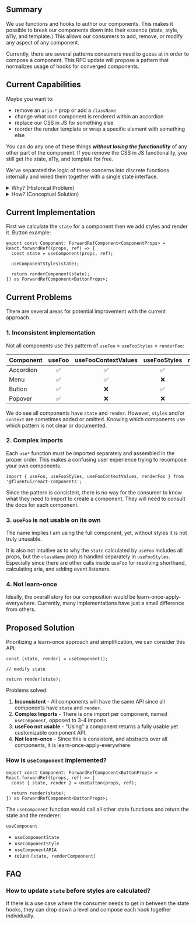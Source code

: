 ## Summary

We use functions and hooks to author our components. This makes it possible to break our components down into their essence (state, style, a11y, and template.) This allows our consumers to add, remove, or modify any aspect of any component.

Currently, there are several patterns consumers need to guess at in order to compose a component. This RFC update will propose a pattern that normalizes usage of hooks for converged components.

## Current Capabilities

Maybe you want to:

- remove an `aria-*` prop or add a `className`
- change what icon component is rendered within an accordion
- replace our CSS in JS for something else
- reorder the render template or wrap a specific element with something else

You can do any one of these things **_without losing the functionality_** of any other part of the component. If you remove the CSS in JS functionality, you still get the state, a11y, and template for free.

We've separated the logic of these concerns into discrete functions internally and wired them together with a single state interface.

<details>
<summary>Why? (Historical Problem)</summary>

React popularized the idea of UI is a function of state:

```jsx
UI = F(S);
```

In component driven development, the unit of `UI` is a Component `C`:

```jsx
C = F(S);
```

In idiomatic React, a Component is a blackbox that receives `props` and returns JSX. Props are great for selecting one of the foreseen and supported usage patterns offered by the component.

What happens when your consumer needs to:

- alter `F` in some way beyond what the `props` offer?
- remove some functionality or weight from the component?

They are forced to rewrite `F` to implement the `C` they need. This is highly undesirable as they likely only _need_ to change some small percentage of the underlying code.

In the real world, these functions can be quite complex and even have legal ramifications (as in the case of accessible UI) if not done correctly.
The consumer almost never needs to rewrite the entire `F`, they just need to add, remove, or modify a single aspect of the `C`s essence.

The reason the consumer must rewrite the entire `F` is because it is not modular. It is monolithic.

</details>

<details>
<summary>How? (Conceptual Solution)</summary>

A simple and powerful idea :lightbulb:, break `F` into modular state modifications.

Modularizing component functionality means parts of the component logic can be altered, added, or removed while preserving the rest of the component's logic.

What is `F` actually calculating?

- State
- Style
- A11y (Keyboard handling and ARIA)
- Template

These concerns are identified by looking at the purpose of each line of code in a component. These are also the areas that a consumer may likely want to tweak. It would be ideal to allow tweaking of any one concern without affecting the others.

This is possible if components:

1. Introduce a state interface contract
2. Allow this state to define all data for rendering a component
3. Encapsulate all logic into functions for each concern
</details>

## Current Implementation

First we calculate the `state` for a component then we add styles and render it. Button example:

```tsx
export const Component: ForwardRefComponent<ComponentProps> = React.forwardRef((props, ref) => {
  const state = useComponent(props, ref);

  useComponentStyles(state);

  return renderComponent(state);
}) as ForwardRefComponent<ButtonProps>;
```

## Current Problems

There are several areas for potential improvement with the current approach.

### 1. Inconsistent implementation

Not all components use this pattern of `useFoo` > `useFooStyles` > `renderFoo`:

| Component | useFoo | useFooContextValues | useFooStyles | renderFoo |
| --------- | :----: | :-----------------: | :----------: | :-------: |
| Accordion |   ✅   |         ✅          |      ✅      |    ✅     |
| Menu      |   ✅   |         ✅          |      ❌      |    ✅     |
| Button    |   ✅   |         ❌          |      ✅      |    ✅     |
| Popover   |   ✅   |         ❌          |      ❌      |    ✅     |

We do see all components have `state` and `render`. However, `styles` and/or `context` are sometimes added or omitted. Knowing which components use which pattern is not clear or documented.

### 2. Complex imports

Each `use*` function must be imported separately and assembled in the proper order. This makes a confusing user experience trying to recompose your own components.

```tsx
import { useFoo, useFooStyles, useFooContextValues, renderFoo } from '@fluentui/react-components';
```

Since the pattern is consistent, there is no way for the consumer to know what they need to import to create a component.
They will need to consult the docs for each component.

### 3. `useFoo` is not usable on its own

The name implies I am using the full component, yet, without styles it is not truly unusable.

It is also not intuitive as to why the `state` calculated by `useFoo` includes all props, but the `className` prop is handled separately in `useFooStyles`. Especially since there are other calls inside `useFoo` for resolving shorthand, calculating aria, and adding event listeners.

### 4. Not learn-once

Ideally, the overall story for our composition would be learn-once-apply-everywhere. Currently, many implementations have just a small difference from others.

## Proposed Solution

Prioritizing a learn-once approach and simplification, we can consider this API:

```tsx
const [state, render] = useComponent();

// modify state

return render(state);
```

Problems solved:

1. **Inconsistent** - All components will have the same API since all components have `state` and `render`.
2. **Complex Imports** - There is one import per component, named `useComponent`, opposed to 3-4 imports.
3. **useFoo not usable** - "Using" a component returns a fully usable yet customizable component API.
4. **Not learn-once** - Since this is consistent, and abstracts over all components, it is learn-once-apply-everywhere.

### How is `useComponent` implemented?

```tsx
export const Component: ForwardRefComponent<ButtonProps> = React.forwardRef((props, ref) => {
  const { state, render } = useButton(props, ref);

  return render(state);
}) as ForwardRefComponent<ButtonProps>;
```

The `useComponent` function would call all other state functions and return the state and the renderer:

`useComponent`

- `useComponentState`
- `useComponentStyle`
- `useComponentARIA`
- return `[state, renderCompoonent]`

## FAQ

### How to update `state` before styles are calculated?

If there is a use case where the consumer needs to get in between the state hooks, they can drop down a level and compose each hook together individually.

